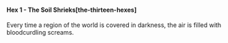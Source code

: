 #### Hex 1 - The Soil Shrieks[the-thirteen-hexes]

Every time a region of the world is covered in darkness, the air is filled with bloodcurdling screams.

